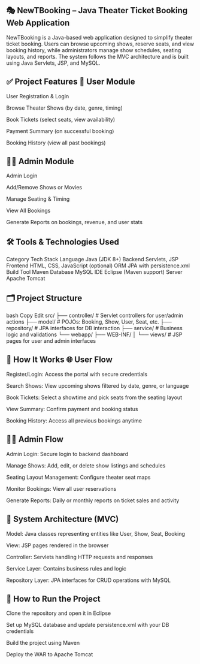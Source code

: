 🎭 NewTBooking – Java Theater Ticket Booking Web Application
------------------------------------------------
NewTBooking is a Java-based web application designed to simplify theater ticket booking. Users can browse upcoming shows, reserve seats, and view booking history, while administrators manage show schedules, seating layouts, and reports. The system follows the MVC architecture and is built using Java Servlets, JSP, and MySQL.

✅ Project Features
👤 User Module
--------------------------------------------------
User Registration & Login

Browse Theater Shows (by date, genre, timing)

Book Tickets (select seats, view availability)

Payment Summary (on successful booking)

Booking History (view all past bookings)

👨‍💼 Admin Module
----------------------------------------------
Admin Login

Add/Remove Shows or Movies

Manage Seating & Timing

View All Bookings

Generate Reports on bookings, revenue, and user stats

🛠 Tools & Technologies Used
----------------------------------------------------------------
Category	Tech Stack
Language	Java (JDK 8+)
Backend	Servlets, JSP
Frontend	HTML, CSS, JavaScript (optional)
ORM	JPA with persistence.xml
Build Tool	Maven
Database	MySQL
IDE	Eclipse (Maven support)
Server	Apache Tomcat

🗂️ Project Structure
-------------------------------------------------------------------
bash
Copy
Edit
src/
├── controller/       # Servlet controllers for user/admin actions
├── model/            # POJOs: Booking, Show, User, Seat, etc.
├── repository/       # JPA interfaces for DB interaction
├── service/          # Business logic and validations
└── webapp/
    ├── WEB-INF/
    │   └── views/    # JSP pages for user and admin interfaces

🔄 How It Works
🌐 User Flow
-------------------------------------------------------------------
Register/Login: Access the portal with secure credentials

Search Shows: View upcoming shows filtered by date, genre, or language

Book Tickets: Select a showtime and pick seats from the seating layout

View Summary: Confirm payment and booking status

Booking History: Access all previous bookings anytime

🧑‍💼 Admin Flow
--------------------------------------------------------------------
Admin Login: Secure login to backend dashboard

Manage Shows: Add, edit, or delete show listings and schedules

Seating Layout Management: Configure theater seat maps

Monitor Bookings: View all user reservations

Generate Reports: Daily or monthly reports on ticket sales and activity

🧠 System Architecture (MVC)
-------------------------------------------------------------------
Model: Java classes representing entities like User, Show, Seat, Booking

View: JSP pages rendered in the browser

Controller: Servlets handling HTTP requests and responses

Service Layer: Contains business rules and logic

Repository Layer: JPA interfaces for CRUD operations with MySQL

🚀 How to Run the Project
-------------------------------------------------------------
Clone the repository and open it in Eclipse

Set up MySQL database and update persistence.xml with your DB credentials

Build the project using Maven

Deploy the WAR to Apache Tomcat

